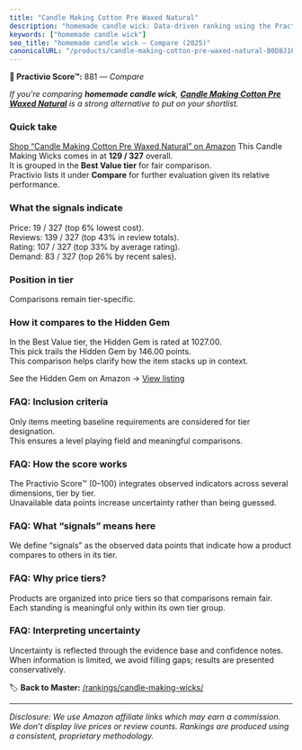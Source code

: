 ```yaml
---
title: "Candle Making Cotton Pre Waxed Natural"
description: "homemade candle wick: Data-driven ranking using the Practivio Score™. Positioned by quality, value, demand, findability, momentum."
keywords: ["homemade candle wick"]
seo_title: "homemade candle wick — Compare (2025)"
canonicalURL: "/products/candle-making-cotton-pre-waxed-natural-B0D8J164T7/"
---
```


**🛒 Practivio Score™:** 881 — _Compare_


*If you're comparing **homemade candle wick**, **[Candle Making Cotton Pre Waxed Natural](https://www.amazon.com/dp/B0D8J164T7?tag=practivio-20)** is a strong alternative to put on your shortlist.*
### Quick take
[Shop “Candle Making Cotton Pre Waxed Natural” on Amazon](https://www.amazon.com/dp/B0D8J164T7?tag=practivio-20)
This Candle Making Wicks comes in at **129 / 327** overall.  
It is grouped in the **Best Value tier** for fair comparison.  
Practivio lists it under **Compare** for further evaluation given its relative performance.

### What the signals indicate
Price: 19 / 327 (top 6% lowest cost).  
Reviews: 139 / 327 (top 43% in review totals).  
Rating: 107 / 327 (top 33% by average rating).  
Demand: 83 / 327 (top 26% by recent sales).

### Position in tier
Comparisons remain tier-specific.

### How it compares to the Hidden Gem
In the Best Value tier, the Hidden Gem is rated at 1027.00.  
This pick trails the Hidden Gem by 146.00 points.  
This comparison helps clarify how the item stacks up in context.  

See the Hidden Gem on Amazon → [View listing](https://www.amazon.com/dp/B097D7S6KB?tag=practivio-20)

### FAQ: Inclusion criteria
Only items meeting baseline requirements are considered for tier designation.  
This ensures a level playing field and meaningful comparisons.

### FAQ: How the score works
The Practivio Score™ (0–100) integrates observed indicators across several dimensions, tier by tier.  
Unavailable data points increase uncertainty rather than being guessed.

### FAQ: What “signals” means here
We define “signals” as the observed data points that indicate how a product compares to others in its tier.

### FAQ: Why price tiers?
Products are organized into price tiers so that comparisons remain fair.  
Each standing is meaningful only within its own tier group.

### FAQ: Interpreting uncertainty
Uncertainty is reflected through the evidence base and confidence notes.  
When information is limited, we avoid filling gaps; results are presented conservatively.

<!-- Missing template for Compare/CompareWithinPriceClass -->


🏷️ **Back to Master:** [/rankings/candle-making-wicks/](/rankings/candle-making-wicks/)

---
_Disclosure: We use Amazon affiliate links which may earn a commission. We don’t display live prices or review counts. Rankings are produced using a consistent, proprietary methodology._
